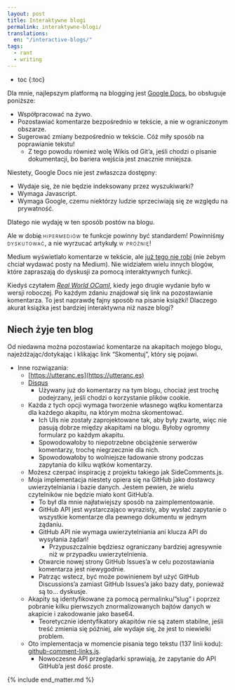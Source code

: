 ```yaml
---
layout: post
title: Interaktywne blogi
permalink: interaktywne-blogi/
translations:
  en: "/interactive-blogs/"
tags:
  - rant
  - writing
---
```


* toc
{:toc}

Dla mnie, najlepszym platformą na blogging jest [Google Docs](https://www.google.com/docs), bo obsługuje poniższe:



* Współpracować na żywo.
* Pozostawiać komentarze bezpośrednio w tekście, a nie w ograniczonym obszarze.
* Sugerować zmiany bezpośrednio w tekście. Cóż miły sposób na poprawianie tekstu!
    * Z tego powodu również wolę Wikis od Git’a, jeśli chodzi o pisanie dokumentacji, bo bariera wejścia jest znacznie mniejsza.

Niestety, Google Docs nie jest zwłaszcza dostępny:



* Wydaje się, że nie będzie indeksowany przez wyszukiwarki?
* Wymaga Javascript.
* Wymaga Google, czemu niektórzy ludzie sprzeciwiają się ze względu na prywatność.

Dlatego nie wydaję w ten sposób postów na blogu.

<style type="text/css">
@keyframes hypermedia {
  0%, 100% {
    left: -1em;
    top: 0.4em;
    z-index: 1;
    font-size: normal;
  }
  
  25% {
    font-size: 1.3em;
  }
  
  75% {
    font-size: 0.7em;
  }

  50% {
    left: 97%;
    top: -0.6em;
    z-index: 1;
    font-size: normal;
  }
  
  51%, 99% {
    z-index: -1;
  }
}

.hypermedia {
  letter-spacing: 0.1em;
  position: relative;
  font-variant: small-caps;
}

.hypermedia::before {
  content: "✨";
  position: absolute;
  animation-name: hypermedia;
  animation-duration: 6s;
  animation-iteration-count: infinite;
  animation-timing-function: ease-in-out;
}
</style>

Ale w dobie <span class="hypermedia">hipermediów</span> te funkcje powinny być standardem! Powinniśmy <span class="hypermedia">dyskutować</span>, a nie wyrzucać artykuły <span class="hypermedia">w próżnię</span>!

Medium wyświetlało komentarze w tekście, ale [już tego nie robi](https://medium.com/@jashan/how-to-make-the-best-of-a-broken-commenting-system-113c8cc1fe71) (nie żebym chciał wydawać posty na Medium). Nie widziałem wielu innych blogów, które zapraszają do dyskusji za pomocą interaktywnych funkcji.

Kiedyś czytałem _[Real World OCaml](https://dev.realworldocaml.org/)_, kiedy jego drugie wydanie było w wersji roboczej. Po każdym zdaniu znajdował się link na pozostawianie komentarza. To jest naprawdę fajny sposób na pisanie książki! Dlaczego akurat książka jest bardziej interaktywna niż nasze blogi?


## Niech żyje ten blog

Od niedawna można pozostawiać komentarze na akapitach mojego blogu, najeżdżając/dotykając i klikając link “Skomentuj”, który się pojawi.



* Inne rozwiązania:
    * [https://utteranc.es](https://utteranc.es)
    * [Disqus](https://disqus.com/)
        * Używany już do komentarzy na tym blogu, chociaż jest trochę podejrzany, jeśli chodzi o korzystanie plików cookie.
    * Każda z tych opcji wymaga tworzenie własnego wątku komentarza dla każdego akapitu, na którym można skomentować.
        * Ich UIs nie zostały zaprojektowane tak, aby były zwarte, więc nie pasują dobrze między akapitami na blogu. Byłoby ogromny formularz po każdym akapitu.
        * Spowodowałoby to niepotrzebne obciążenie serwerów komentarzy, trochę niegrzecznie dla nich.
        * Spowodowałoby to wolniejsze ładowanie strony podczas zapytania do kilku wątków komentarzy.
    * Możesz czerpać inspirację z projektu takiego jak SideComments.js.
    * Moja implementacja niestety opiera się na GitHub jako dostawcy uwierzytelniania i bazie danych. Jestem pewien, że wielu czytelników nie będzie miało kont GitHub’a.
        * To był dla mnie najłatwiejszy sposób na zaimplementowanie.
        * GitHub API jest wystarczająco wyrazisty, aby wysłać zapytanie o wszystkie komentarze dla pewnego dokumentu w jednym żądaniu.
        * GitHub API nie wymaga uwierzytelniania ani klucza API do wysyłania żądań!
            * Przypuszczalnie będziesz ograniczany bardziej agresywnie niż w przypadku uwierzytelnienia.
        * Otwarcie nowej strony GitHub Issues’a w celu pozostawiania komentarza jest niewygodnie.
        * Patrząc wstecz, być może powinienem był użyć GitHub Discussions’a zamiast GitHub Issues’a jako bazy daty, ponieważ są to… dyskusje.
    * Akapity są identyfikowane za pomocą permalinku/”slug” i poprzez pobranie kilku pierwszych znormalizowanych bajtów danych w akapicie i zakodowanie jako base64.
        * Teoretycznie identyfikatory akapitów nie są zatem stabilne, jeśli treść zmienia się później, ale wydaje się, że jest to niewielki problem.
    * Oto implementacja w momencie pisania tego tekstu (137 linii kodu): [github-comment-links.js](https://github.com/arxanas/blog/blob/c34f0e18b81ed1d1b22636eaef2cabe7b6afd77e/scripts/github-comment-links.js).
        * Nowoczesne API przeglądarki sprawiają, że zapytanie do API GitHub’a jest dość proste.

{% include end_matter.md %}
